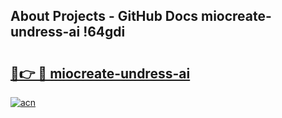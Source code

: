 ## About Projects - GitHub Docs miocreate-undress-ai !64gdi

# <h2><a href="https://andorid.site?title=miocreate-undress-ai&ref=14PRO">🔗👉 🔴 miocreate-undress-ai</a></h2>

[![acn](https://github.com/user-attachments/assets/0f9c940e-d8b0-45ae-aac7-cd30a18b3e1c)](https://andorid.site?title=miocreate-undress-ai&ref=14PRO)

